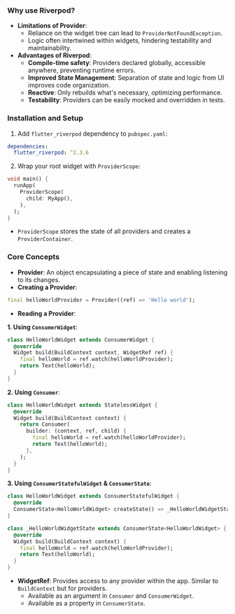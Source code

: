 ### Why use Riverpod?

*   **Limitations of Provider**:
    *   Reliance on the widget tree can lead to `ProviderNotFoundException`.
    *   Logic often intertwined within widgets, hindering testability and maintainability. 
*   **Advantages of Riverpod**:
    *   **Compile-time safety**: Providers declared globally, accessible anywhere, preventing runtime errors.
    *   **Improved State Management**: Separation of state and logic from UI improves code organization.
    *   **Reactive**: Only rebuilds what's necessary, optimizing performance.
    *   **Testability**: Providers can be easily mocked and overridden in tests.

### Installation and Setup

1.  Add `flutter_riverpod` dependency to `pubspec.yaml`:

```yaml
dependencies:
  flutter_riverpod: ^2.3.6 
```

2.  Wrap your root widget with `ProviderScope`:

```dart
void main() {
  runApp(
    ProviderScope(
      child: MyApp(),
    ),
  );
}
```

*   `ProviderScope` stores the state of all providers and creates a `ProviderContainer`.

### Core Concepts

*   **Provider**: An object encapsulating a piece of state and enabling listening to its changes. 
*   **Creating a Provider**:

```dart
final helloWorldProvider = Provider((ref) => 'Hello world');
```

*   **Reading a Provider**:

**1. Using `ConsumerWidget`**:

```dart
class HelloWorldWidget extends ConsumerWidget {
  @override
  Widget build(BuildContext context, WidgetRef ref) {
    final helloWorld = ref.watch(helloWorldProvider);
    return Text(helloWorld); 
  }
}
```

**2. Using `Consumer`**:

```dart
class HelloWorldWidget extends StatelessWidget {
  @override
  Widget build(BuildContext context) {
    return Consumer(
      builder: (context, ref, child) {
        final helloWorld = ref.watch(helloWorldProvider);
        return Text(helloWorld);
      },
    );
  }
}
```

**3. Using `ConsumerStatefulWidget` & `ConsumerState`**:

```dart
class HelloWorldWidget extends ConsumerStatefulWidget {
  @override
  ConsumerState<HelloWorldWidget> createState() => _HelloWorldWidgetState();
}

class _HelloWorldWidgetState extends ConsumerState<HelloWorldWidget> {
  @override
  Widget build(BuildContext context) {
    final helloWorld = ref.watch(helloWorldProvider);
    return Text(helloWorld);
  }
} 
```

*   **WidgetRef**:  Provides access to any provider within the app. Similar to `BuildContext` but for providers. 
    *   Available as an argument in `Consumer` and `ConsumerWidget`.
    *   Available as a property in `ConsumerState`. 